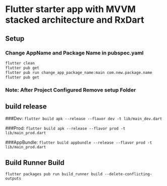 # Flutter starter app with MVVM stacked architecture and RxDart 

## Setup

### Change AppName and Package Name in pubspec.yaml
```bash
flutter clean
flutter pub get
flutter pub run change_app_package_name:main com.new.package.name
flutter pub get
```
### Note: After Project Configured Remove setup Folder


## build release

###Dev: 
`flutter build apk --release --flavor dev -t lib/main_dev.dart`

###Prod: 
`flutter build apk --release --flavor prod -t lib/main_prod.dart`

###AppBundle:
`flutter build appbundle --release --flavor prod -t lib/main_prod.dart`


## Build Runner Build

`flutter packages pub run build_runner build --delete-conflicting-outputs`